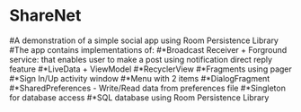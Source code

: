# ShareNet

#A demonstration of a simple social app using Room Persistence Library
#The app contains implementations of:
#*Broadcast Receiver + Forground service: that enables user to make a post using notification direct reply feature
#*LiveData + ViewModel
#*RecyclerView
#*Fragments using pager
#*Sign In/Up activity window
#*Menu with 2 items
#*DialogFragment
#*SharedPreferences - Write/Read data from preferences file
#*Singleton for database access
#*SQL database using Room Persistence Library
